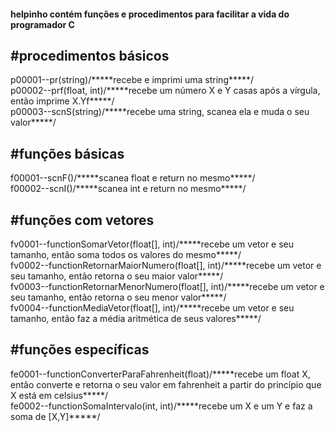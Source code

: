 <h4>helpinho contém funções e procedimentos para facilitar a vida do programador C<br/><h4>
<h2>#procedimentos básicos<br/></h2>
  p00001--pr(string)/*****recebe e imprimi uma string*****/<br/>
  p00002--prf(float, int)/*****recebe um número X e Y casas após a vírgula, então imprime X.Yf*****/<br/>
  p00003--scnS(string)/*****recebe uma string, scanea ela e muda o seu valor*****/<br/>
<h2>#funções básicas<br/></h2>
  f00001--scnF()/*****scanea float e return no mesmo*****/<br/>
  f00002--scnI()/*****scanea int e return no mesmo*****/<br/>
<h2>#funções com vetores<br/></h2>
  fv0001--functionSomarVetor(float[], int)/*****recebe um vetor e seu tamanho, então soma todos os valores do mesmo*****/<br/>
  fv0002--functionRetornarMaiorNumero(float[], int)/*****recebe um vetor e seu tamanho, então retorna o seu maior valor*****/<br/>
  fv0003--functionRetornarMenorNumero(float[], int)/*****recebe um vetor e seu tamanho, então retorna o seu menor valor*****/<br/>
  fv0004--functionMediaVetor(float[], int)/*****recebe um vetor e seu tamanho, então faz a média aritmética de seus valores*****/<br/>
<h2>#funções específicas<br/></h2>
  fe0001--functionConverterParaFahrenheit(float)/*****recebe um float X, então converte e retorna o seu valor em fahrenheit a partir do   princípio que X está em celsius*****/<br/>
  fe0002--functionSomaIntervalo(int, int)/*****recebe um X e um Y e faz a soma de [X,Y]*****/<br/>